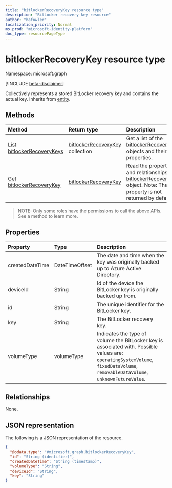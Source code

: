 ```yaml
---
title: "bitlockerRecoveryKey resource type"
description: "BitLocker recovery key resource"
author: "hafowler"
localization_priority: Normal
ms.prod: "microsoft-identity-platform"
doc_type: resourcePageType
---
```


# bitlockerRecoveryKey resource type

Namespace: microsoft.graph

[!INCLUDE [beta-disclaimer](../../includes/beta-disclaimer.md)]

Collectively represents a stored BitLocker recovery key and contains the actual key. Inherits from [entity](../resources/entity.md).

## Methods
|Method|Return type|Description|
|:---|:---|:---|
|[List bitlockerRecoveryKeys](../api/bitlockerrecoverykey-list.md)|[bitlockerRecoveryKey](../resources/bitlockerrecoverykey.md) collection|Get a list of the [bitlockerRecoveryKey](../resources/bitlockerrecoverykey.md) objects and their properties.|
|[Get bitlockerRecoveryKey](../api/bitlockerrecoverykey-get.md)|[bitlockerRecoveryKey](../resources/bitlockerrecoverykey.md)|Read the properties and relationships of a [bitlockerRecoveryKey](../resources/bitlockerrecoverykey.md) object. Note: The key property is not returned by default.|

> NOTE: Only some roles have the permissions to call the above APIs. See a method to learn more.

## Properties
|Property|Type|Description|
|:---|:---|:---|
|createdDateTime|DateTimeOffset|The date and time when the key was originally backed up to Azure Active Directory.|
|deviceId|String|Id of the device the BitLocker key is originally backed up from.|
|id|String|The unique identifier for the BitLocker key.|
|key|String|The BitLocker recovery key.|
|volumeType|volumeType|Indicates the type of volume the BitLocker key is associated with. Possible values are: `operatingSystemVolume`, `fixedDataVolume`, `removableDataVolume`, `unknownFutureValue`.|

## Relationships
None.

## JSON representation
The following is a JSON representation of the resource.
<!-- {
  "blockType": "resource",
  "keyProperty": "id",
  "@odata.type": "microsoft.graph.bitlockerRecoveryKey",
  "baseType": "microsoft.graph.entity",
  "openType": false
}
-->
``` json
{
  "@odata.type": "#microsoft.graph.bitlockerRecoveryKey",
  "id": "String (identifier)",
  "createdDateTime": "String (timestamp)",
  "volumeType": "String",
  "deviceId": "String",
  "key": "String"
}
```

